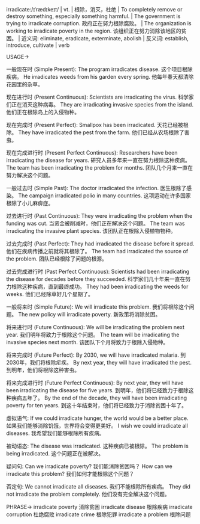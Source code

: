 irradicate:/ɪˈrædɪkeɪt/ | vt. | 根除，消灭，杜绝 | To completely remove or destroy something, especially something harmful. | The government is trying to irradicate corruption. 政府正在努力根除腐败。 |  The organization is working to irradicate poverty in the region.  该组织正在努力消除该地区的贫困。 | 近义词: eliminate, eradicate, exterminate, abolish | 反义词: establish, introduce, cultivate | verb

USAGE->

一般现在时 (Simple Present):
The program irradicates disease.  这个项目根除疾病。
He irradicates weeds from his garden every spring. 他每年春天都清除花园里的杂草。


现在进行时 (Present Continuous):
Scientists are irradicating the virus. 科学家们正在消灭这种病毒。
They are irradicating invasive species from the island. 他们正在根除岛上的入侵物种。


现在完成时 (Present Perfect):
Smallpox has been irradicated. 天花已经被根除。
They have irradicated the pest from the farm. 他们已经从农场根除了害虫。


现在完成进行时 (Present Perfect Continuous):
Researchers have been irradicating the disease for years. 研究人员多年来一直在努力根除这种疾病。
The team has been irradicating the problem for months. 团队几个月来一直在努力解决这个问题。


一般过去时 (Simple Past):
The doctor irradicated the infection. 医生根除了感染。
The campaign irradicated polio in many countries. 这项运动在许多国家根除了小儿麻痹症。


过去进行时 (Past Continuous):
They were irradicating the problem when the funding was cut.  当资金被削减时，他们正在解决这个问题。
The team was irradicating the invasive plant species. 该团队正在根除入侵植物物种。


过去完成时 (Past Perfect):
They had irradicated the disease before it spread. 他们在疾病传播之前就将其根除了。
The team had irradicated the source of the problem.  团队已经根除了问题的根源。


过去完成进行时 (Past Perfect Continuous):
Scientists had been irradicating the disease for decades before they succeeded.  科学家们几十年来一直在努力根除这种疾病，直到最终成功。
They had been irradicating the weeds for weeks. 他们已经除草好几个星期了。



一般将来时 (Simple Future):
We will irradicate this problem. 我们将根除这个问题。
The new policy will irradicate poverty. 新政策将消除贫困。


将来进行时 (Future Continuous):
We will be irradicating the problem next year. 我们明年将致力于根除这个问题。
The team will be irradicating the invasive species next month. 该团队下个月将致力于根除入侵物种。


将来完成时 (Future Perfect):
By 2030, we will have irradicated malaria. 到2030年，我们将根除疟疾。
By next year, they will have irradicated the pest. 到明年，他们将根除这种害虫。


将来完成进行时 (Future Perfect Continuous):
By next year, they will have been irradicating the disease for five years. 到明年，他们将已经致力于根除这种疾病五年了。
By the end of the decade, they will have been irradicating poverty for ten years. 到这十年结束时，他们将已经致力于消除贫困十年了。



虚拟语气:
If we could irradicate hunger, the world would be a better place. 如果我们能够消除饥饿，世界将会变得更美好。
I wish we could irradicate all diseases. 我希望我们能够根除所有疾病。


被动语态:
The disease was irradicated. 这种疾病已被根除。
The problem is being irradicated. 这个问题正在被解决。


疑问句:
Can we irradicate poverty? 我们能消除贫困吗？
How can we irradicate this problem? 我们如何才能根除这个问题？


否定句:
We cannot irradicate all diseases. 我们不能根除所有疾病。
They did not irradicate the problem completely. 他们没有完全解决这个问题。


PHRASE->
irradicate poverty 消除贫困
irradicate disease 根除疾病
irradicate corruption 杜绝腐败
irradicate crime 根除犯罪
irradicate a problem  根除问题
